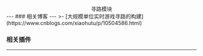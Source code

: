 <div align='center'>寻路模块</div>
---
### 相关博客
---
>- [大规模单位实时游戏寻路的构建](https://www.cnblogs.com/xiaohutu/p/10504586.html)

### 相关插件
---